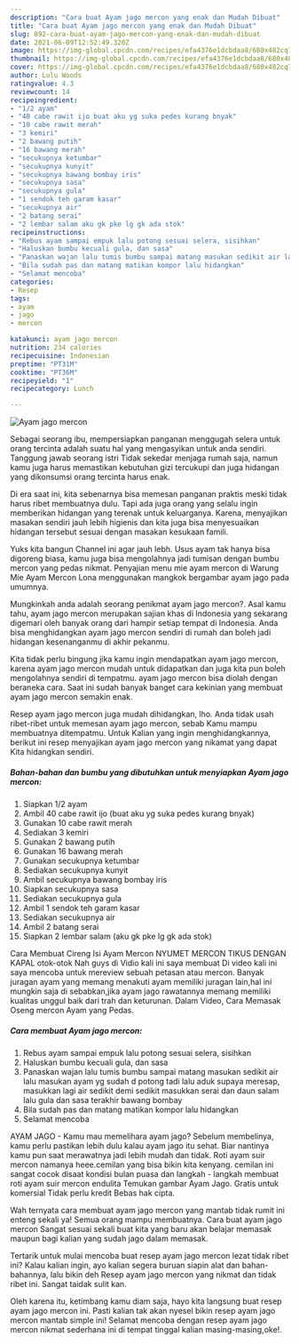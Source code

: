 ```yaml
---
description: "Cara buat Ayam jago mercon yang enak dan Mudah Dibuat"
title: "Cara buat Ayam jago mercon yang enak dan Mudah Dibuat"
slug: 892-cara-buat-ayam-jago-mercon-yang-enak-dan-mudah-dibuat
date: 2021-06-09T12:52:49.320Z
image: https://img-global.cpcdn.com/recipes/efa4376e1dcbdaa8/680x482cq70/ayam-jago-mercon-foto-resep-utama.jpg
thumbnail: https://img-global.cpcdn.com/recipes/efa4376e1dcbdaa8/680x482cq70/ayam-jago-mercon-foto-resep-utama.jpg
cover: https://img-global.cpcdn.com/recipes/efa4376e1dcbdaa8/680x482cq70/ayam-jago-mercon-foto-resep-utama.jpg
author: Lulu Woods
ratingvalue: 4.3
reviewcount: 14
recipeingredient:
- "1/2 ayam"
- "40 cabe rawit ijo buat aku yg suka pedes kurang bnyak"
- "10 cabe rawit merah"
- "3 kemiri"
- "2 bawang putih"
- "16 bawang merah"
- "secukupnya ketumbar"
- "secukupnya kunyit"
- "secukupnya bawang bombay iris"
- "secukupnya sasa"
- "secukupnya gula"
- "1 sendok teh garam kasar"
- "secukupnya air"
- "2 batang serai"
- "2 lembar salam aku gk pke lg gk ada stok"
recipeinstructions:
- "Rebus ayam sampai empuk lalu potong sesuai selera, sisihkan"
- "Haluskan bumbu kecuali gula, dan sasa"
- "Panaskan wajan lalu tumis bumbu sampai matang masukan sedikit air lalu masukan ayam yg sudah d potong tadi lalu aduk supaya meresap, masukkan lagi air sedikit demi sedikit masukkan serai dan daun salam lalu gula dan sasa terakhir bawang bombay"
- "Bila sudah pas dan matang matikan kompor lalu hidangkan"
- "Selamat mencoba"
categories:
- Resep
tags:
- ayam
- jago
- mercon

katakunci: ayam jago mercon 
nutrition: 234 calories
recipecuisine: Indonesian
preptime: "PT31M"
cooktime: "PT36M"
recipeyield: "1"
recipecategory: Lunch

---
```



![Ayam jago mercon](https://img-global.cpcdn.com/recipes/efa4376e1dcbdaa8/680x482cq70/ayam-jago-mercon-foto-resep-utama.jpg)

Sebagai seorang ibu, mempersiapkan panganan menggugah selera untuk orang tercinta adalah suatu hal yang mengasyikan untuk anda sendiri. Tanggung jawab seorang istri Tidak sekedar menjaga rumah saja, namun kamu juga harus memastikan kebutuhan gizi tercukupi dan juga hidangan yang dikonsumsi orang tercinta harus enak.

Di era  saat ini, kita sebenarnya bisa memesan panganan praktis meski tidak harus ribet membuatnya dulu. Tapi ada juga orang yang selalu ingin memberikan hidangan yang terenak untuk keluarganya. Karena, menyajikan masakan sendiri jauh lebih higienis dan kita juga bisa menyesuaikan hidangan tersebut sesuai dengan masakan kesukaan famili. 

Yuks kita bangun Channel ini agar jauh lebh. Usus ayam tak hanya bisa digoreng biasa, kamu juga bisa mengolahnya jadi tumisan dengan bumbu mercon yang pedas nikmat. Penyajian menu mie ayam mercon di Warung Mie Ayam Mercon Lona menggunakan mangkok bergambar ayam jago pada umumnya.

Mungkinkah anda adalah seorang penikmat ayam jago mercon?. Asal kamu tahu, ayam jago mercon merupakan sajian khas di Indonesia yang sekarang digemari oleh banyak orang dari hampir setiap tempat di Indonesia. Anda bisa menghidangkan ayam jago mercon sendiri di rumah dan boleh jadi hidangan kesenanganmu di akhir pekanmu.

Kita tidak perlu bingung jika kamu ingin mendapatkan ayam jago mercon, karena ayam jago mercon mudah untuk didapatkan dan juga kita pun boleh mengolahnya sendiri di tempatmu. ayam jago mercon bisa diolah dengan beraneka cara. Saat ini sudah banyak banget cara kekinian yang membuat ayam jago mercon semakin enak.

Resep ayam jago mercon juga mudah dihidangkan, lho. Anda tidak usah ribet-ribet untuk memesan ayam jago mercon, sebab Kamu mampu membuatnya ditempatmu. Untuk Kalian yang ingin menghidangkannya, berikut ini resep menyajikan ayam jago mercon yang nikamat yang dapat Kita hidangkan sendiri.

<!--inarticleads1-->

##### Bahan-bahan dan bumbu yang dibutuhkan untuk menyiapkan Ayam jago mercon:

1. Siapkan 1/2 ayam
1. Ambil 40 cabe rawit ijo (buat aku yg suka pedes kurang bnyak)
1. Gunakan 10 cabe rawit merah
1. Sediakan 3 kemiri
1. Gunakan 2 bawang putih
1. Gunakan 16 bawang merah
1. Gunakan secukupnya ketumbar
1. Sediakan secukupnya kunyit
1. Ambil secukupnya bawang bombay iris
1. Siapkan secukupnya sasa
1. Sediakan secukupnya gula
1. Ambil 1 sendok teh garam kasar
1. Sediakan secukupnya air
1. Ambil 2 batang serai
1. Siapkan 2 lembar salam (aku gk pke lg gk ada stok)


Cara Membuat Cireng Isi Ayam Mercon NYUMET MERCON TIKUS DENGAN KAPAL otok-otok Nah guys di Vidio kali ini saya membuat Di video kali ini saya mencoba untuk mereview sebuah petasan atau mercon. Banyak juragan ayam yang memang menakuti ayam memiliki juragan lain,hal ini mungkin saja di sebabkan,jika ayam jago rawatannya memang memiliki kualitas unggul baik dari trah dan keturunan. Dalam Video, Cara Memasak Oseng mercon Ayam yang Pedas. 

<!--inarticleads2-->

##### Cara membuat Ayam jago mercon:

1. Rebus ayam sampai empuk lalu potong sesuai selera, sisihkan
1. Haluskan bumbu kecuali gula, dan sasa
1. Panaskan wajan lalu tumis bumbu sampai matang masukan sedikit air lalu masukan ayam yg sudah d potong tadi lalu aduk supaya meresap, masukkan lagi air sedikit demi sedikit masukkan serai dan daun salam lalu gula dan sasa terakhir bawang bombay
1. Bila sudah pas dan matang matikan kompor lalu hidangkan
1. Selamat mencoba


AYAM JAGO - Kamu mau memelihara ayam jago? Sebelum membelinya, kamu perlu pastikan lebih dulu kalau ayam jago itu sehat. Biar nantinya kamu pun saat merawatnya jadi lebih mudah dan tidak. Roti ayam suir mercon namanya heee.cemilan yang bisa bikin kita kenyang. cemilan ini sangat cocok disaat kondisi bulan puasa dan langkah - langkah membuat roti ayam suir mercon endulita Temukan gambar Ayam Jago. Gratis untuk komersial Tidak perlu kredit Bebas hak cipta. 

Wah ternyata cara membuat ayam jago mercon yang mantab tidak rumit ini enteng sekali ya! Semua orang mampu membuatnya. Cara buat ayam jago mercon Sangat sesuai sekali buat kita yang baru akan belajar memasak maupun bagi kalian yang sudah jago dalam memasak.

Tertarik untuk mulai mencoba buat resep ayam jago mercon lezat tidak ribet ini? Kalau kalian ingin, ayo kalian segera buruan siapin alat dan bahan-bahannya, lalu bikin deh Resep ayam jago mercon yang nikmat dan tidak ribet ini. Sangat taidak sulit kan. 

Oleh karena itu, ketimbang kamu diam saja, hayo kita langsung buat resep ayam jago mercon ini. Pasti kalian tak akan nyesel bikin resep ayam jago mercon mantab simple ini! Selamat mencoba dengan resep ayam jago mercon nikmat sederhana ini di tempat tinggal kalian masing-masing,oke!.

